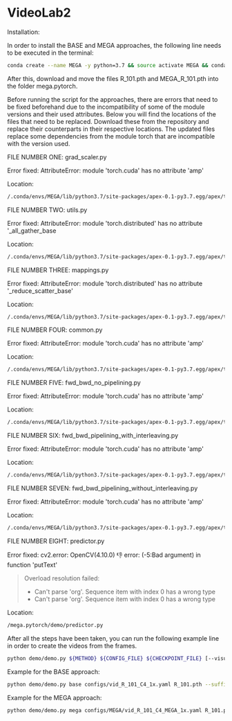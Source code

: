 # VideoLab2

Installation:

In order to install the BASE and MEGA approaches, the following line needs to be executed in the terminal:

```bash
conda create --name MEGA -y python=3.7 && source activate MEGA && conda install -y ipython pip && pip install ninja yacs cython matplotlib tqdm opencv-python scipy && conda install -y pytorch==1.2.0 torchvision==0.4.0 cudatoolkit=10.0 -c pytorch && export INSTALL_DIR=$PWD && git clone https://github.com/cocodataset/cocoapi.git && cd cocoapi/PythonAPI && python setup.py build_ext install && cd $INSTALL_DIR && git clone https://github.com/mcordts/cityscapesScripts.git && cd cityscapesScripts && python setup.py build_ext install && cd $INSTALL_DIR && git clone https://github.com/NVIDIA/apex.git && cd apex && git checkout a1df804 && python setup.py build_ext install && cd $INSTALL_DIR && git clone https://github.com/Scalsol/mega.pytorch.git && cd mega.pytorch && python setup.py build develop && pip install 'pillow<7.0.0' && unset INSTALL_DIR
```

After this, download and move the files R_101.pth and MEGA_R_101.pth into the folder mega.pytorch.

Before running the script for the approaches, there are errors that need to be fixed beforehand due to the incompatibility of some of the module versions and their used attributes. Below you will find the locations of the files that need to be replaced. Download these from the repository and replace their counterparts in their respective locations. The updated files replace some dependencies from the module torch that are incompatible with the version used.



FILE NUMBER ONE: grad_scaler.py

Error fixed:
AttributeError: module 'torch.cuda' has no attribute 'amp'

Location:
```bash
/.conda/envs/MEGA/lib/python3.7/site-packages/apex-0.1-py3.7.egg/apex/transformer/amp/grad_scaler.py
```


FILE NUMBER TWO: utils.py

Error fixed:
AttributeError: module 'torch.distributed' has no attribute '_all_gather_base

Location:
```bash
/.conda/envs/MEGA/lib/python3.7/site-packages/apex-0.1-py3.7.egg/apex/transformer/utils.py
```


FILE NUMBER THREE: mappings.py

Error fixed:
AttributeError: module 'torch.distributed' has no attribute '_reduce_scatter_base'

Location:
```bash
/.conda/envs/MEGA/lib/python3.7/site-packages/apex-0.1-py3.7.egg/apex/transformer/tensor_parallel/mappings.py
```


FILE NUMBER FOUR: common.py

Error fixed:
AttributeError: module 'torch.cuda' has no attribute 'amp'

Location:
```bash
/.conda/envs/MEGA/lib/python3.7/site-packages/apex-0.1-py3.7.egg/apex/transformer/pipeline_parallel/schedules/common.py
```

FILE NUMBER FIVE: fwd_bwd_no_pipelining.py

Error fixed:
AttributeError: module 'torch.cuda' has no attribute 'amp'

Location:
```bash
/.conda/envs/MEGA/lib/python3.7/site-packages/apex-0.1-py3.7.egg/apex/transformer/pipeline_parallel/schedules/fwd_bwd_no_pipelining.py
```


FILE NUMBER SIX: fwd_bwd_pipelining_with_interleaving.py

Error fixed:
AttributeError: module 'torch.cuda' has no attribute 'amp'

Location:
```bash
/.conda/envs/MEGA/lib/python3.7/site-packages/apex-0.1-py3.7.egg/apex/transformer/pipeline_parallel/schedules/fwd_bwd_pipelining_with_interleaving.py
```


FILE NUMBER SEVEN: fwd_bwd_pipelining_without_interleaving.py

Error fixed:
AttributeError: module 'torch.cuda' has no attribute 'amp'

Location:
```bash
/.conda/envs/MEGA/lib/python3.7/site-packages/apex-0.1-py3.7.egg/apex/transformer/pipeline_parallel/schedules/fwd_bwd_pipelining_without_interleaving.py
```


FILE NUMBER EIGHT: predictor.py

Error fixed:
cv2.error: OpenCV(4.10.0) :-1: error: (-5:Bad argument) in function 'putText'
> Overload resolution failed:
>  - Can't parse 'org'. Sequence item with index 0 has a wrong type
>  - Can't parse 'org'. Sequence item with index 0 has a wrong type

Location:
```bash
/mega.pytorch/demo/predictor.py
```



After all the steps have been taken, you can run the following example line in order to create the videos from the frames.

```bash
python demo/demo.py ${METHOD} ${CONFIG_FILE} ${CHECKPOINT_FILE} [--visualize-path ${IMAGE-FOLDER}] [--suffix ${IMAGE_SUFFIX}][--output-folder ${FOLDER}] [--output-video]
```
Example for the BASE approach:

```bash
python demo/demo.py base configs/vid_R_101_C4_1x.yaml R_101.pth --suffix ".JPEG"     --visualize-path /image_folder     --output-folder /output_videos --output-video
```

Example for the MEGA approach:

```bash
python demo/demo.py mega configs/MEGA/vid_R_101_C4_MEGA_1x.yaml R_101.pth --suffix ".JPEG"     --visualize-path /image_folder     --output-folder /output_videos --output-video
```

















